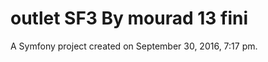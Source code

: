 outlet SF3 By mourad 13 fini
============================

A Symfony project created on September 30, 2016, 7:17 pm.
